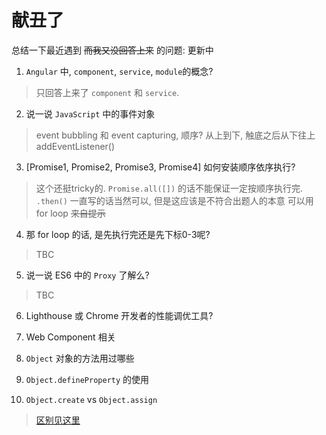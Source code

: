 # 献丑了
总结一下最近遇到 ~~而我又没回答上来~~ 的问题:
更新中

1. `Angular` 中, `component`, `service`, `module`的概念?
> 只回答上来了 `component` 和 `service`.

2. 说一说 `JavaScript` 中的事件对象

> event bubbling 和 event capturing, 顺序?
> 从上到下, 触底之后从下往上
> addEventListener()

3. [Promise1, Promise2, Promise3, Promise4] 如何安装顺序依序执行?

> 这个还挺tricky的.
> `Promise.all([])` 的话不能保证一定按顺序执行完.
> `.then()` 一直写的话当然可以, 但是这应该是不符合出题人的本意
> 可以用 for loop ~~来自提示~~

4. 那 for loop 的话, 是先执行完还是先下标0-3呢?

> TBC

5. 说一说 ES6 中的 `Proxy` 了解么?

> TBC

6. Lighthouse 或 Chrome 开发者的性能调优工具?

7. Web Component 相关
8. `Object` 对象的方法用过哪些
9. `Object.defineProperty` 的使用
10. `Object.create` vs `Object.assign`

> [区别见这里](https://stackoverflow.com/questions/34838294/what-is-difference-between-creating-object-using-object-create-and-object-assi)